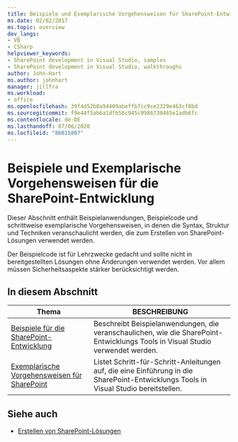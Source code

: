 ```yaml
---
title: Beispiele und Exemplarische Vorgehensweisen für SharePoint-Entwicklung | Microsoft-Dokumentation
ms.date: 02/02/2017
ms.topic: overview
dev_langs:
- VB
- CSharp
helpviewer_keywords:
- SharePoint development in Visual Studio, samples
- SharePoint development in Visual Studio, walkthroughs
author: John-Hart
ms.author: johnhart
manager: jillfra
ms.workload:
- office
ms.openlocfilehash: 39f4d52b8a94409abeffb7cc9ce2329e463cf8bd
ms.sourcegitcommit: f9e44f5ab6a1dfb56c945c9986730465e1adb6fc
ms.contentlocale: de-DE
ms.lasthandoff: 07/06/2020
ms.locfileid: "86015807"
---
```

# <a name="sharepoint-development-samples-and-walkthroughs"></a>Beispiele und Exemplarische Vorgehensweisen für die SharePoint-Entwicklung
  Dieser Abschnitt enthält Beispielanwendungen, Beispielcode und schrittweise exemplarische Vorgehensweisen, in denen die Syntax, Struktur und Techniken veranschaulicht werden, die zum Erstellen von SharePoint-Lösungen verwendet werden.

 Der Beispielcode ist für Lehrzwecke gedacht und sollte nicht in bereitgestellten Lösungen ohne Änderungen verwendet werden. Vor allem müssen Sicherheitsaspekte stärker berücksichtigt werden.

## <a name="in-this-section"></a>In diesem Abschnitt

|Thema|BESCHREIBUNG|
|-----------|-----------------|
|[Beispiele für die SharePoint-Entwicklung](../sharepoint/sharepoint-development-samples.md)|Beschreibt Beispielanwendungen, die veranschaulichen, wie die SharePoint-Entwicklungs Tools in Visual Studio verwendet werden.|
|[Exemplarische Vorgehensweisen für SharePoint](../sharepoint/sharepoint-development-walkthroughs.md)|Listet Schritt-für-Schritt-Anleitungen auf, die eine Einführung in die SharePoint-Entwicklungs Tools in Visual Studio bereitstellen.|

## <a name="see-also"></a>Siehe auch
- [Erstellen von SharePoint-Lösungen](../sharepoint/create-sharepoint-solutions.md)

